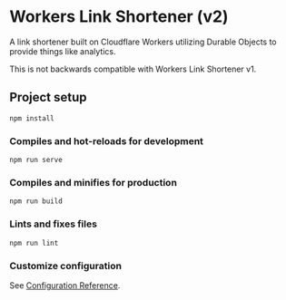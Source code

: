 # Workers Link Shortener (v2)

A link shortener built on Cloudflare Workers utilizing Durable Objects to provide things like analytics.

This is not backwards compatible with Workers Link Shortener v1.

## Project setup
```
npm install
```

### Compiles and hot-reloads for development
```
npm run serve
```

### Compiles and minifies for production
```
npm run build
```

### Lints and fixes files
```
npm run lint
```

### Customize configuration
See [Configuration Reference](https://cli.vuejs.org/config/).
